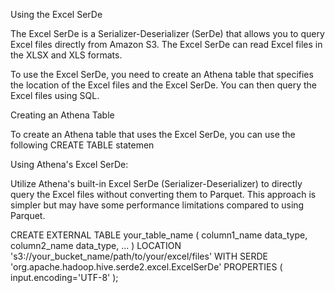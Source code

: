 Using the Excel SerDe

The Excel SerDe is a Serializer-Deserializer (SerDe) that allows you to query Excel files directly from Amazon S3. The Excel SerDe can read Excel files in the XLSX and XLS formats.

To use the Excel SerDe, you need to create an Athena table that specifies the location of the Excel files and the Excel SerDe. You can then query the Excel files using SQL.

Creating an Athena Table

To create an Athena table that uses the Excel SerDe, you can use the following CREATE TABLE statemen

Using Athena's Excel SerDe:

Utilize Athena's built-in Excel SerDe (Serializer-Deserializer) to directly query the Excel files without converting them to Parquet. This approach is simpler but may have some performance limitations compared to using Parquet.



CREATE EXTERNAL TABLE your_table_name (
  column1_name data_type,
  column2_name data_type,
  ...
)
LOCATION 's3://your_bucket_name/path/to/your/excel/files'
WITH SERDE 'org.apache.hadoop.hive.serde2.excel.ExcelSerDe'
PROPERTIES (
  input.encoding='UTF-8'
);
